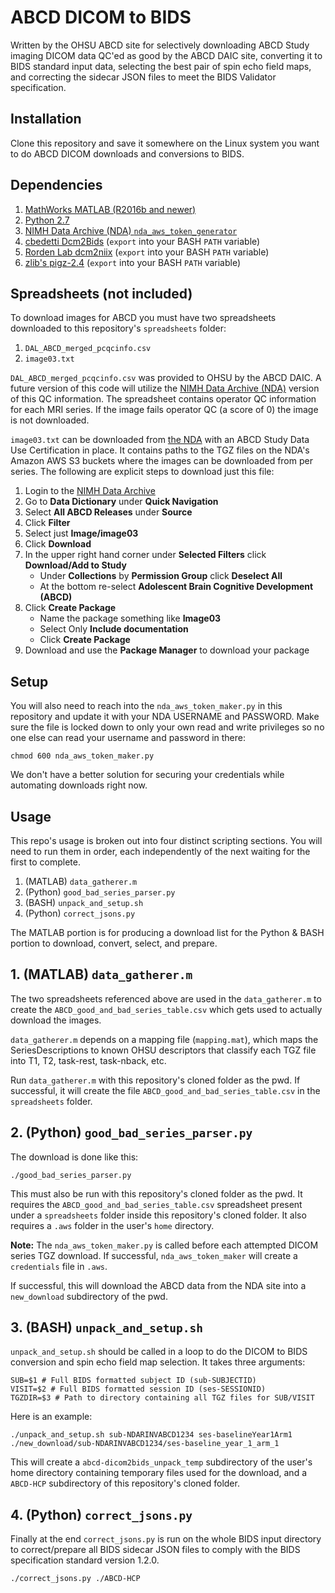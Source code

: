 # ABCD DICOM to BIDS

Written by the OHSU ABCD site for selectively downloading ABCD Study imaging DICOM data QC'ed as good by the ABCD DAIC site, converting it to BIDS standard input data, selecting the best pair of spin echo field maps, and correcting the sidecar JSON files to meet the BIDS Validator specification.

## Installation

Clone this repository and save it somewhere on the Linux system you want to do ABCD DICOM downloads and conversions to BIDS.

## Dependencies

1. [MathWorks MATLAB (R2016b and newer)](https://www.mathworks.com/products/matlab.html)
1. [Python 2.7](https://www.python.org/download/releases/2.7/)
1. [NIMH Data Archive (NDA) `nda_aws_token_generator`](https://github.com/NDAR/nda_aws_token_generator)
1. [cbedetti Dcm2Bids](https://github.com/cbedetti/Dcm2Bids) (`export` into your BASH `PATH` variable)
1. [Rorden Lab dcm2niix](https://github.com/rordenlab/dcm2niix) (`export` into your BASH `PATH` variable)
1. [zlib's pigz-2.4](https://zlib.net/pigz) (`export` into your BASH `PATH` variable)

## Spreadsheets (not included)

To download images for ABCD you must have two spreadsheets downloaded to this repository's `spreadsheets` folder:

1. `DAL_ABCD_merged_pcqcinfo.csv`
1. `image03.txt`

`DAL_ABCD_merged_pcqcinfo.csv` was provided to OHSU by the ABCD DAIC.  A future version of this code will utilize the [NIMH Data Archive (NDA)](https://ndar.nih.gov/) version of this QC information.  The spreadsheet contains operator QC information for each MRI series.  If the image fails operator QC (a score of 0) the image is not downloaded.

`image03.txt` can be downloaded from [the NDA](https://ndar.nih.gov/) with an ABCD Study Data Use Certification in place.  It contains paths to the TGZ files on the NDA's Amazon AWS S3 buckets where the images can be downloaded from per series.  The following are explicit steps to download just this file:

1. Login to the [NIMH Data Archive](https://ndar.nih.gov/)
1. Go to **Data Dictionary** under **Quick Navigation**
1. Select **All ABCD Releases** under **Source**
1. Click **Filter**
1. Select just **Image/image03**
1. Click **Download**
1. In the upper right hand corner under **Selected Filters** click **Download/Add to Study**
    - Under **Collections** by **Permission Group** click **Deselect All**
    - At the bottom re-select **Adolescent Brain Cognitive Development (ABCD)**
1. Click **Create Package**
    - Name the package something like **Image03**
    - Select Only **Include documentation**
    - Click **Create Package**
1. Download and use the **Package Manager** to download your package

## Setup

You will also need to reach into the `nda_aws_token_maker.py` in this repository and update it with your NDA USERNAME and PASSWORD.  Make sure the file is locked down to only your own read and write privileges so no one else can read your username and password in there:

```
chmod 600 nda_aws_token_maker.py
```

We don't have a better solution for securing your credentials while automating downloads right now.

## Usage

This repo's usage is broken out into four distinct scripting sections.  You will need to run them in order, each independently of the next waiting for the first to complete.

1. (MATLAB) `data_gatherer.m`
2. (Python) `good_bad_series_parser.py`
3. (BASH) `unpack_and_setup.sh`
4. (Python) `correct_jsons.py`

The MATLAB portion is for producing a download list for the Python & BASH portion to download, convert, select, and prepare.

## 1. (MATLAB) `data_gatherer.m`

The two spreadsheets referenced above are used in the `data_gatherer.m` to create the `ABCD_good_and_bad_series_table.csv` which gets used to actually download the images.

`data_gatherer.m` depends on a mapping file (`mapping.mat`), which maps the SeriesDescriptions to known OHSU descriptors that classify each TGZ file into T1, T2, task-rest, task-nback, etc.

Run `data_gatherer.m` with this repository's cloned folder as the pwd. If successful, it will create the file `ABCD_good_and_bad_series_table.csv` in the `spreadsheets` folder.

## 2. (Python) `good_bad_series_parser.py`

The download is done like this:

```
./good_bad_series_parser.py
```

This must also be run with this repository's cloned folder as the pwd. It requires the `ABCD_good_and_bad_series_table.csv` spreadsheet present under a `spreadsheets` folder inside this repository's cloned folder. It also requires a `.aws` folder in the user's `home` directory.

**Note:** The `nda_aws_token_maker.py` is called before each attempted DICOM series TGZ download. If successful, `nda_aws_token_maker` will create a `credentials` file in `.aws`.

If successful, this will download the ABCD data from the NDA site into a `new_download` subdirectory of the pwd.

## 3. (BASH) `unpack_and_setup.sh`

`unpack_and_setup.sh` should be called in a loop to do the DICOM to BIDS conversion and spin echo field map selection.  It takes three arguments:

```
SUB=$1 # Full BIDS formatted subject ID (sub-SUBJECTID)
VISIT=$2 # Full BIDS formatted session ID (ses-SESSIONID)
TGZDIR=$3 # Path to directory containing all TGZ files for SUB/VISIT
```

Here is an example:

```
./unpack_and_setup.sh sub-NDARINVABCD1234 ses-baselineYear1Arm1 ./new_download/sub-NDARINVABCD1234/ses-baseline_year_1_arm_1
```

This will create a `abcd-dicom2bids_unpack_temp` subdirectory of the user's home directory containing temporary files used for the download, and a `ABCD-HCP` subdirectory of this repository's cloned folder.

## 4. (Python) `correct_jsons.py`

Finally at the end `correct_jsons.py` is run on the whole BIDS input directory to correct/prepare all BIDS sidecar JSON files to comply with the BIDS specification standard version 1.2.0.

```
./correct_jsons.py ./ABCD-HCP
```
